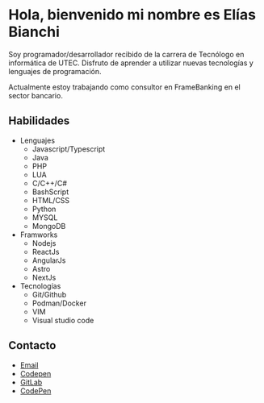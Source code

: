 # Hola, bienvenido mi nombre es Elías Bianchi

Soy programador/desarrollador recibido de la carrera de Tecnólogo en informática de UTEC. Disfruto de aprender a utilizar nuevas tecnologías y lenguajes de programación.

Actualmente estoy trabajando como consultor en FrameBanking en el sector bancario.

## Habilidades 

- Lenguajes
  - Javascript/Typescript
  - Java
  - PHP
  - LUA
  - C/C++/C#
  - BashScript
  - HTML/CSS
  - Python
  - MYSQL
  - MongoDB
- Framworks
  - Nodejs
  - ReactJs
  - AngularJs
  - Astro
  - NextJs
- Tecnologías
  - Git/Github
  - Podman/Docker
  - VIM
  - Visual studio code

## Contacto

- [Email](mailto:bianchi.elias@gmail.com)
- [Codepen](https://codepen.io/sbianchi)
- [GitLab](https://gitlab.com/bianchi.elias)
- [CodePen](https://codepen.io/sbianchi)
